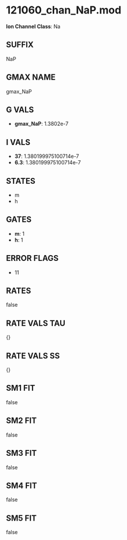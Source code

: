 # 121060_chan_NaP.mod

**Ion Channel Class**: Na

## SUFFIX

NaP

## GMAX NAME

gmax_NaP

## G VALS

- **gmax_NaP**: 1.3802e-7

## I VALS

- **37**: 1.380199975100714e-7
- **6.3**: 1.380199975100714e-7

## STATES

- m
- h

## GATES

- **m**: 1
- **h**: 1

## ERROR FLAGS

- 11

## RATES

false

## RATE VALS TAU

{}

## RATE VALS SS

{}

## SM1 FIT

false

## SM2 FIT

false

## SM3 FIT

false

## SM4 FIT

false

## SM5 FIT

false
